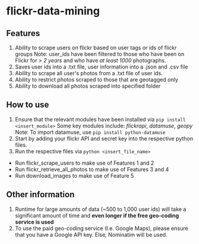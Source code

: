 # flickr-data-mining

## Features
1. Ability to scrape users on flickr based on user tags or ids of flickr groups
Note: user_ids have been filtered to those who have been on Flickr for *> 2 years* and who have *at least 1000* photographs.  
2. Saves user ids into a .txt file, user information into a .json and .csv file
3. Ability to scrape all user's photos from a .txt file of user ids.
4. Ability to restrict photos scraped to those that are geotagged only
5. Ability to download all photos scraped into specified folder

## How to use
1. Ensure that the relevant modules have been installed via `pip install <insert_module>` Some key modules include: *flickrapi*, *datamuse*, *geopy*
Note: To import datamuse, use `pip install python-datamuse`
2. Start by adding your flickr API and secret key into the respective python files.
3. Run the respective files via `python <insert_file_name>`
- Run flickr_scrape_users to make use of Features 1 and 2
- Run flickr_retrieve_all_photos to make use of Features 3 and 4
- Run download_images to make use of Feature 5

## Other information
1. Runtime for large amounts of data (~500 to 1,000 user ids) will take a significant amount of time and **even longer if the free geo-coding service is used**
2. To use the paid geo-coding service (I.e. Google Maps), please ensure that you have a Google API key. Else, Nominatim will be used.
